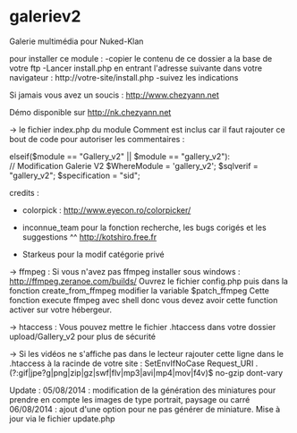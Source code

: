 galeriev2
=========

Galerie multimédia pour Nuked-Klan

pour installer ce module :
-copier le contenu de ce dossier a la base de votre ftp
-Lancer install.php en entrant l'adresse suivante dans votre navigateur : http://votre-site/install.php
-suivez les indications

Si jamais vous avez un soucis : http://www.chezyann.net

Démo disponible sur http://nk.chezyann.net

-> le fichier index.php du module Comment est inclus car il faut rajouter ce bout de code pour autoriser les commentaires :
     
elseif($module == "Gallery_v2" || $module == "gallery_v2"):  
// Modification Galerie V2
$WhereModule = 'gallery_v2';
$sqlverif = "gallery_v2";
$specification = "sid";


credits :

* colorpick : http://www.eyecon.ro/colorpicker/

* inconnue_team pour la fonction recherche, les bugs corigés et les suggestions ^^
http://kotshiro.free.fr

* Starkeus pour la modif catégorie privé

-> ffmpeg :
Si vous n'avez pas ffmpeg installer sous windows : http://ffmpeg.zeranoe.com/builds/
Ouvrez le fichier config.php puis dans la fonction create_from_ffmpeg modifier la variable $patch_ffmpeg
Cette fonction execute ffmpeg avec shell donc vous devez avoir cette function activer sur votre hébergeur.

-> htaccess :
Vous pouvez mettre le fichier .htaccess dans votre dossier upload/Gallery_v2 pour plus de sécurité

-> Si les vidéos ne s'affiche pas dans le lecteur rajouter cette ligne dans le .htaccess à la racinde de votre site : 
SetEnvIfNoCase Request_URI \.(?:gif|jpe?g|png|zip|gz|swf|flv|mp3|avi|mp4|mov|f4v)$ no-gzip dont-vary

Update :
05/08/2014 : modification de la génération des miniatures pour prendre en compte les images de type portrait, paysage ou carré
06/08/2014 : ajout d'une option pour ne pas générer de miniature. Mise à jour via le fichier update.php
